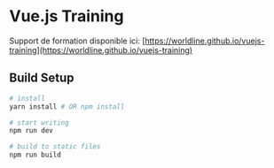 # Vue.js Training

Support de formation disponible ici: [https://worldline.github.io/vuejs-training](https://worldline.github.io/vuejs-training)

## Build Setup

``` bash
# install
yarn install # OR npm install

# start writing
npm run dev

# build to static files
npm run build
```
